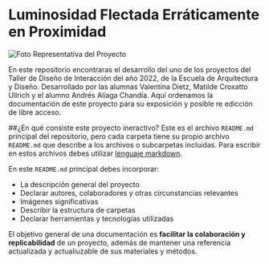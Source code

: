 # Luminosidad Flectada Erráticamente en Proximidad

![Foto Representativa del Proyecto](https://picsum.photos/400/300?grayscale)

En este repositorio encontraras el desarrollo del uno de los proyectos del Taller de Diseño de Interacción del año 2022, de la Escuela de Arquitectura y Diseño.
Desarrollado por las alumnas Valentina Dietz, Matilde Croxatto Ullrich y el alumno Andrés Aliaga Chandía.
Aquí ordenamos la documentación de este proyecto para su exposición y posible re edicción de libre acceso.

##¿En qué consiste este proyecto ineractivo?
Este es el archivo `README.md` principal del repositorio, pero cada carpeta tiene su propio archivo `README.md` que describe a los archivos o subcarpetas incluidas. Para escribir en estos archivos debes utilizar [lenguaje markdown](https://docs.github.com/es/get-started/writing-on-github/getting-started-with-writing-and-formatting-on-github/basic-writing-and-formatting-syntax).

En este `README.md` principal debes incorporar:
- La descripción general del proyecto
- Declarar autores, colaboradores y otras circunstancias relevantes
- Imágenes significativas
- Describir la estructura de carpetas
- Declarar herramientas y tecnologías utilizadas

El objetivo general de una documentación es **facilitar la colaboración y replicabilidad** de un proyecto, además de mantener una referencia actualizada y actualiuzable de sus materiales y métodos.
